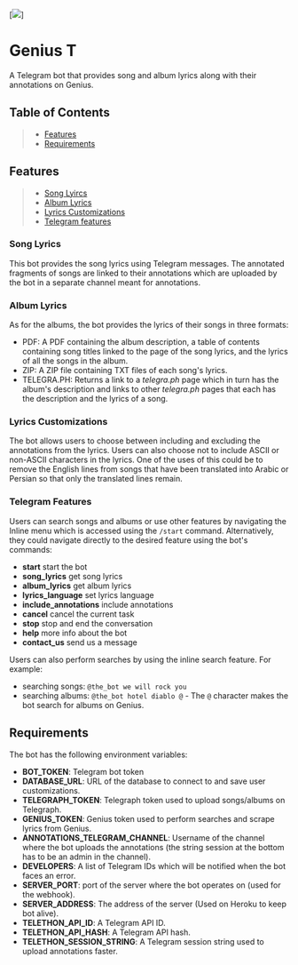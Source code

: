 [![](logo.png=200x)]
# Genius T
A Telegram bot that provides song and album lyrics along with their annotations on Genius.

## Table of Contents
> -   [Features](#features)
> -   [Requirements](#requirements)

## Features
> -   [Song Lyircs](#song-lyircs)
> -   [Album Lyrics](#album-lyrics)
> -   [Lyrics Customizations](#environment-variables)
> -   [Telegram features](#deploying-to-heroku)


### Song Lyrics
This bot provides the song lyrics using Telegram messages. The annotated fragments of songs are linked to their annotations which are uploaded by the bot in a separate channel meant for annotations.


### Album Lyrics
As for the albums, the bot provides the lyrics of their songs in three formats:
- PDF: A PDF containing the album description, a table of contents containing song titles linked to the page of the song lyrics, and the lyrics of all the songs in the album.
- ZIP: A ZIP file containing TXT files of each song's lyrics.
- TELEGRA.PH: Returns a link to a *telegra.ph* page which in turn has the album's description and links to other *telegra.ph* pages that each has the description and the lyrics of a song.


### Lyrics Customizations
The bot allows users to choose between including and excluding the annotations from the lyrics. Users can also choose not to include ASCII or non-ASCII characters in the lyrics. One of the uses of this could be to remove the English lines from songs that have been translated into Arabic or Persian so that only the translated lines remain.


### Telegram Features
Users can search songs and albums or use other features by navigating the Inline menu which is accessed using the `/start` command. Alternatively, they could navigate directly to the desired feature using the bot's commands:
- **start**
  start the bot
- **song_lyrics**
  get song lyrics
- **album_lyrics**
  get album lyrics
- **lyrics_language**
  set lyrics language
- **include_annotations**
  include annotations
- **cancel**
  cancel the current task
- **stop**
  stop and end the conversation
- **help**
  more info about the bot
- **contact_us**
  send us a message

Users can also perform searches by using the inline search feature. For example:
- searching songs: `@the_bot we will rock you`
- searching albums: `@the_bot hotel diablo @` - The `@` character makes the bot search for albums on Genius.
 

## Requirements
The bot has the following environment variables:
- **BOT_TOKEN**:
  Telegram bot token
- **DATABASE_URL**:
  URL of the database to connect to and save user customizations.
- **TELEGRAPH_TOKEN**:
  Telegraph token used to upload songs/albums on Telegraph.
- **GENIUS_TOKEN**:
  Genius token used to perform searches and scrape lyrics from Genius.
- **ANNOTATIONS_TELEGRAM_CHANNEL**:
  Username of the channel where the bot uploads the annotations (the string session at the bottom has to be an admin in the channel).
- **DEVELOPERS**:
  A list of Telegram IDs which will be notified when the bot faces an error.
- **SERVER_PORT**:
  port of the server where the bot operates on (used for the webhook).
- **SERVER_ADDRESS**:
  The address of the server (Used on Heroku to keep bot alive).
- **TELETHON_API_ID**:
  A Telegram API ID.
- **TELETHON_API_HASH**:
  A Telegram API hash.
- **TELETHON_SESSION_STRING**:
  A Telegram session string used to upload annotations faster.
